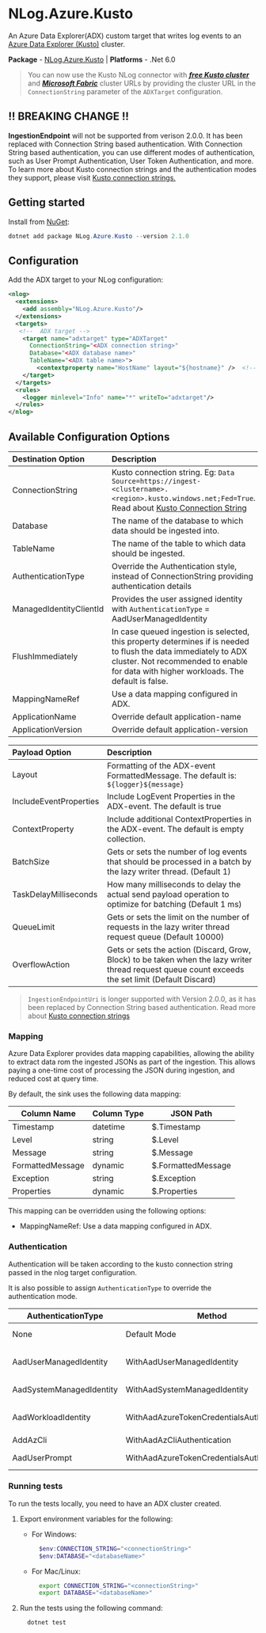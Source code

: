 # NLog.Azure.Kusto

An Azure Data Explorer(ADX) custom target that writes log events to an [Azure Data Explorer (Kusto)](https://docs.microsoft.com/en-us/azure/data-explorer) cluster.

**Package** - [NLog.Azure.Kusto](http://nuget.org/packages/nlog.azure.kusto)
| **Platforms** - .Net 6.0

> You can now use the Kusto NLog connector with [_**free Kusto cluster**_](https://learn.microsoft.com/azure/data-explorer/start-for-free-web-ui) and [_**Microsoft Fabric**_](https://www.microsoft.com/microsoft-fabric) cluster URLs by providing the cluster URL in the `ConnectionString` parameter of the `ADXTarget` configuration.

## ****!! BREAKING CHANGE !!****
**IngestionEndpoint** will not be supported from verison 2.0.0. It has been replaced with Connection String based authentication. With Connection String based authentication, you can use different modes of authentication, such as User Prompt Authentication, User Token Authentication, and more. To learn more about Kusto connection strings and the authentication modes they support, please visit [Kusto connection strings.](https://learn.microsoft.com/azure/data-explorer/kusto/api/connection-strings/kusto)

## Getting started

Install from [NuGet](https://www.nuget.org/packages/NLog.Azure.Kusto):

```powershell
dotnet add package NLog.Azure.Kusto --version 2.1.0
```


## Configuration

Add the ADX target to your NLog configuration:

```xml
<nlog>
  <extensions>
    <add assembly="NLog.Azure.Kusto"/>
  </extensions>
  <targets>
   <!--  ADX target -->
    <target name="adxtarget" type="ADXTarget"
      ConnectionString="<ADX connection string>"
      Database="<ADX database name>"
      TableName="<ADX table name>">
        <contextproperty name="HostName" layout="${hostname}" />  <!-- Repeatable, optional -->
    </target>
  </targets>
  <rules>
    <logger minlevel="Info" name="*" writeTo="adxtarget"/>
  </rules>
</nlog>
```

## Available Configuration Options

| Destination Option          | Description                                                                                                                                                                 |
|:----------------------------|:----------------------------------------------------------------------------------------------------------------------------------------------------------------------------|
| ConnectionString            | Kusto connection string. Eg: `Data Source=https://ingest-<clustername>.<region>.kusto.windows.net;Fed=True`. Read about [Kusto Connection String](https://learn.microsoft.com/azure/data-explorer/kusto/api/connection-strings/kusto)                                          |
| Database                    | The name of the database to which data should be ingested into.                                                                                                             |
| TableName                   | The name of the table to which data should be ingested.                                                                                                                     |
| AuthenticationType          | Override the Authentication style, instead of ConnectionString providing authentication details                                                                             |
| ManagedIdentityClientId     | Provides the user assigned identity with `AuthenticationType` = AadUserManagedIdentity                                                                                      |
| FlushImmediately            | In case queued ingestion is selected, this property determines if is needed to flush the data immediately to ADX cluster. Not recommended to enable for data with higher workloads. The default is false. |
| MappingNameRef              | Use a data mapping configured in ADX.                                                                                                                                       |
| ApplicationName             | Override default application-name                                                                                                                                           |
| ApplicationVersion          | Override default application-version                                                                                                                                        |


| Payload Option              | Description                                                                                                                                                                 |
|:----------------------------|:----------------------------------------------------------------------------------------------------------------------------------------------------------------------------|
| Layout                      | Formatting of the ADX-event FormattedMessage. The default is: `${logger}${message}`                                                                                         |
| IncludeEventProperties      | Include LogEvent Properties in the ADX-event. The default is true                                                                                                           |
| ContextProperty             | Include additional ContextProperties in the ADX-event. The default is empty collection.                                                                                     |
| BatchSize                   | Gets or sets the number of log events that should be processed in a batch by the lazy writer thread. (Default 1)                                                            |
| TaskDelayMilliseconds       | How many milliseconds to delay the actual send payload operation to optimize for batching (Default 1 ms)                                                                    |
| QueueLimit                  | Gets or sets the limit on the number of requests in the lazy writer thread request queue (Default 10000)                                                                    |
| OverflowAction              | Gets or sets the action (Discard, Grow, Block) to be taken when the lazy writer thread request queue count exceeds the set limit (Default Discard)                          |


> `IngestionEndpointUri` is longer supported with Version 2.0.0, as it has been replaced by Connection String based authentication. Read more about [Kusto connection strings](https://learn.microsoft.com/azure/data-explorer/kusto/api/connection-strings/kusto)

### Mapping

Azure Data Explorer provides data mapping capabilities, allowing the ability to extract data rom the ingested JSONs as part of the ingestion. This allows paying a one-time cost of processing the JSON during ingestion, and reduced cost at query time.

By default, the sink uses the following data mapping:

| Column Name | Column Type | JSON Path    |
|-------------|-------------|--------------|
| Timestamp   | datetime    | $.Timestamp  |
| Level       | string      | $.Level      |
| Message     | string      | $.Message    |
| FormattedMessage | dynamic | $.FormattedMessage |
| Exception   | string      | $.Exception  |
| Properties  | dynamic     | $.Properties |

This mapping can be overridden using the following options:

* MappingNameRef: Use a data mapping configured in ADX.

### Authentication

Authentication will be taken according to the kusto connection string passed in the nlog target configuration.

It is also possible to assign `AuthenticationType` to override the authentication mode.

| AuthenticationType        | Method                                     | Notes                                                   |
|---------------------------|--------------------------------------------|---------------------------------------------------------|
| None                      | Default Mode                               | ConnectionString provides authentication details        |
| AadUserManagedIdentity    | WithAadUserManagedIdentity                 | Apply ManagedIdentityClientId as User Assigned Identity |
| AadSystemManagedIdentity  | WithAadSystemManagedIdentity               | Apply System Assigned Managed Identity                  |
| AadWorkloadIdentity       | WithAadAzureTokenCredentialsAuthentication | WorkloadIdentityCredential for Kubernetes or other hosts|
| AddAzCli                  | WithAadAzCliAuthentication                 | Azure CLI Authentication                                |
| AadUserPrompt             | WithAadAzureTokenCredentialsAuthentication | **Recommended only for development!**                   |


### Running tests

To run the tests locally, you need to have an ADX cluster created.

1. Export environment variables for the following:

    * For Windows:

      ```powershell
        $env:CONNECTION_STRING="<connectionString>"
        $env:DATABASE="<databaseName>"
      ```

    * For Mac/Linux:

      ```bash
        export CONNECTION_STRING="<connectionString>"
        export DATABASE="<databaseName>"
      ```

2. Run the tests using the following command:

    ```bash
      dotnet test
    ```
